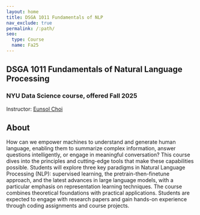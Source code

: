 ```yaml
---
layout: home
title: DSGA 1011 Fundamentals of NLP
nav_exclude: true
permalink: /:path/
seo:
  type: Course
  name: Fa25
---
```


## DSGA 1011 Fundamentals of Natural Language Processing
### NYU Data Science course, offered Fall 2025

Instructor: [Eunsol Choi](https://eunsol.github.io)




## About

How can we empower machines to understand and generate human language, enabling them to summarize complex information, answer questions intelligently, or engage in meaningful conversation? This course dives into the principles and cutting-edge tools that make these capabilities possible. Students will explore three key paradigms in Natural Language Processing (NLP): supervised learning, the pretrain-then-finetune approach, and the latest advances in large language models, with a particular emphasis on representation learning techniques. The course combines theoretical foundations with practical applications. Students are expected to engage with research papers and gain hands-on experience through coding assignments and course projects.


